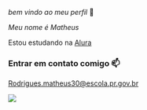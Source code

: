 _bem vindo ao meu perfil_ 💙

_Meu nome é Matheus_

Estou estudando na [Alura](Https://www.alura.com.br)

### Entrar em contato comigo 📫

Rodrigues.matheus30@escola.pr.gov.br

![]( https://media1.tenor.com/m/SKhwqedtfjoAAAAd/anos-voldigoad.gif )
